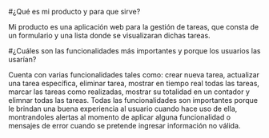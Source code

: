 #¿Qué es mi producto y para que sirve?

Mi producto es una aplicación web para la gestión de tareas, que consta de un formulario y una lista donde se visualizaran dichas tareas.

#¿Cuáles son las funcionalidades más importantes y porque los usuarios las usarían?

Cuenta con varias funcionalidades tales como: crear nueva tarea, actualizar una tarea específica, eliminar tarea, mostrar en tiempo real todas las tareas, marcar las tareas como realizadas, mostrar su totalidad en un contador y elimnar todas las tareas.
Todas las funcionalidades son importantes porque le brindan una buena experiencia al usuario cuando hace uso de ella, montrandoles alertas al momento de aplicar alguna funcionalidad o mensajes de error cuando se pretende ingresar información no válida. 

